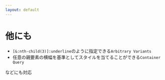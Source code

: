 ```yaml
---
layout: default
---
```


# 他にも

- `[&:nth-child(3)]:underline`のように指定できる`Arbitrary Variants`
- 任意の親要素の横幅を基準としてスタイルを当てることができる`Container Query`

などにも対応
